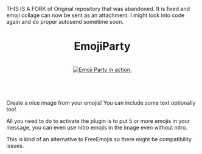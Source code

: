 THIS IS A FORK of Original repository that was abandoned.
It is fixed and emoji collage can now be sent as an attachment. I might look into code again and do proper autosend sometime soon.

<h1 align="center">EmojiParty</h1>
<p id="screenshot" align="center">
<br>
<a href="#screenshot"><img src="/EmojiParty.png" alt="Emoji Party in action." title="Use any emote!"></a>
<br>
<h1></h1>
</p>
<br>

Create a nice image from your emojis! You can include some text optionally too!

All you need to do to activate the plugin is to put 5 or more emojis in your message, you can even use nitro emojis in the image even without nitro.

This is kind of an alternative to FreeEmojis so there might be compatibility issues.
